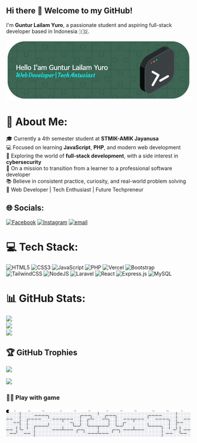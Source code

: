 <!--
**gunturlailam/gunturlailam** is a ✨ _special_ ✨ repository because its `README.md` (this file) appears on your GitHub profile.

Here are some ideas to get you started:

- 🔭 I’m currently working on ...
- 🌱 I’m currently learning ...
- 👯 I’m looking to collaborate on ...
- 🤔 I’m looking for help with ...
- 💬 Ask me about ...
- 📫 How to reach me: ...
- 😄 Pronouns: ...
- ⚡ Fun fact: ...
-->
<!-- ## Hi there 👋 Welcome to my GitHub!

I'm **Guntur Lailam Yuro**, a passionate student and aspiring full-stack developer based in Indonesia 🇮🇩.

![my badge](assets/github-header-image.png)

🎓 Currently a 4th semester student at **STMIK-AMIK Jayanusa**  
💻 Focused on learning **JavaScript**, **PHP**, and modern web development  
🌱 Exploring the world of **full-stack development**, with a side interest in **cybersecurity**  
🚀 On a mission to transition from a learner to a professional software developer  
📚 Believe in consistent practice, curiosity, and real-world problem solving  
🧠 Web Developer | Tech Enthusiast | Future Techpreneur

#### My Skill

[![My Skills](https://skillicons.dev/icons?i=html,css,js,php,bootstrap,express,laravel,nodejs,react&theme=light)](https://skillicons.dev)

<img src="https://img.shields.io/badge/HTML5-E34F26?style=for-the-badge&logo=html5&logoColor=white" /> <img src="https://img.shields.io/badge/CSS3-1572B6?style=for-the-badge&logo=css3&logoColor=white" /> <img src="https://img.shields.io/badge/JavaScript-323330?style=for-the-badge&logo=javascript&logoColor=F7DF1E" /> <img src="https://img.shields.io/badge/PHP-777BB4?style=for-the-badge&logo=php&logoColor=white" /> <img src="https://img.shields.io/badge/Bootstrap-563D7C?style=for-the-badge&logo=bootstrap&logoColor=white" /> <img src="https://img.shields.io/badge/Express%20js-000000?style=for-the-badge&logo=express&logoColor=white" /> <img src="https://img.shields.io/badge/Laravel-FF2D20?style=for-the-badge&logo=laravel&logoColor=white" /> <img src="https://img.shields.io/badge/Node%20js-339933?style=for-the-badge&logo=nodedotjs&logoColor=white" /> <img src="https://img.shields.io/badge/React-20232A?style=for-the-badge&logo=react&logoColor=61DAFB" />

#### Connect With Me
[![image](https://img.shields.io/badge/Instagram-E4405F?style=for-the-badge&logo=instagram&logoColor=white)](https://www.instagram.com/gunturlailam/) [![image](https://img.shields.io/badge/LinkedIn-0077B5?style=for-the-badge&logo=linkedin&logoColor=white)](https://www.linkedin.com/in/guntur-lailam-yuro-48b1901b6/)

#### My Stats
![Guntur Lailam Yuro GitHub stats](https://github-readme-stats.vercel.app/api?username=gunturlailam&show_icons=true&theme=radical)

> _"Belajar itu ibadah, berbagi itu pahala."_

Let's connect and grow together! 🚀



![lawak](https://media.giphy.com/media/MdA16VIoXKKxNE8Stk/giphy.gif?cid=ecf05e47tfrafp50jc39siti7y97ehj6z2s2nvualhj3ca5f&ep=v1_gifs_search&rid=giphy.gif&ct=g) -->

 ## Hi there 👋 Welcome to my GitHub!

I'm **Guntur Lailam Yuro**, a passionate student and aspiring full-stack developer based in Indonesia 🇮🇩.

![my badge](assets/github-header-image.png)

# 💫 About Me:
🎓 Currently a 4th semester student at **STMIK-AMIK Jayanusa**  <br>💻 Focused on learning **JavaScript**, **PHP**, and modern web development  <br>🌱 Exploring the world of **full-stack development**, with a side interest in **cybersecurity**  <br>🚀 On a mission to transition from a learner to a professional software developer  <br>📚 Believe in consistent practice, curiosity, and real-world problem solving  <br>🧠 Web Developer | Tech Enthusiast | Future Techpreneur


## 🌐 Socials:
[![Facebook](https://img.shields.io/badge/Facebook-%231877F2.svg?logo=Facebook&logoColor=white)](https://facebook.com/guntur.lailam.yuro.ii) [![Instagram](https://img.shields.io/badge/Instagram-%23E4405F.svg?logo=Instagram&logoColor=white)](https://instagram.com/gunturlailam) [![email](https://img.shields.io/badge/Email-D14836?logo=gmail&logoColor=white)](mailto:gunturlailamyuro8@gmail.com) 

# 💻 Tech Stack:
![HTML5](https://img.shields.io/badge/html5-%23E34F26.svg?style=for-the-badge&logo=html5&logoColor=white) ![CSS3](https://img.shields.io/badge/css3-%231572B6.svg?style=for-the-badge&logo=css3&logoColor=white) ![JavaScript](https://img.shields.io/badge/javascript-%23323330.svg?style=for-the-badge&logo=javascript&logoColor=%23F7DF1E) ![PHP](https://img.shields.io/badge/php-%23777BB4.svg?style=for-the-badge&logo=php&logoColor=white) ![Vercel](https://img.shields.io/badge/vercel-%23000000.svg?style=for-the-badge&logo=vercel&logoColor=white) ![Bootstrap](https://img.shields.io/badge/bootstrap-%238511FA.svg?style=for-the-badge&logo=bootstrap&logoColor=white) ![TailwindCSS](https://img.shields.io/badge/tailwindcss-%2338B2AC.svg?style=for-the-badge&logo=tailwind-css&logoColor=white) ![NodeJS](https://img.shields.io/badge/node.js-6DA55F?style=for-the-badge&logo=node.js&logoColor=white) ![Laravel](https://img.shields.io/badge/laravel-%23FF2D20.svg?style=for-the-badge&logo=laravel&logoColor=white) ![React](https://img.shields.io/badge/react-%2320232a.svg?style=for-the-badge&logo=react&logoColor=%2361DAFB) ![Express.js](https://img.shields.io/badge/express.js-%23404d59.svg?style=for-the-badge&logo=express&logoColor=%2361DAFB) ![MySQL](https://img.shields.io/badge/mysql-4479A1.svg?style=for-the-badge&logo=mysql&logoColor=white)
# 📊 GitHub Stats:
![](https://github-readme-stats.vercel.app/api?username=gunturlailam&theme=aura&hide_border=false&include_all_commits=false&count_private=false)<br/>
![](https://nirzak-streak-stats.vercel.app/?user=gunturlailam&theme=aura&hide_border=false)<br/>
![](https://github-readme-stats.vercel.app/api/top-langs/?username=gunturlailam&theme=aura&hide_border=false&include_all_commits=false&count_private=false&layout=compact)

## 🏆 GitHub Trophies
![](https://github-profile-trophy.vercel.app/?username=gunturlailam&theme=radical&no-frame=false&no-bg=true&margin-w=4)

[![](https://visitcount.itsvg.in/api?id=gunturlailam&icon=0&color=0)](https://visitcount.itsvg.in)

<h3 align="left">👩‍💻  Play with game</h3>

###

<picture>
  <source media="(prefers-color-scheme: dark)" srcset="https://raw.githubusercontent.com/gunturlailam/gunturlailam/output/pacman-contribution-graph-dark.svg">
  <source media="(prefers-color-scheme: light)" srcset="https://raw.githubusercontent.com/gunturlailam/gunturlailam/output/pacman-contribution-graph.svg">
  <img alt="pacman contribution graph" src="https://raw.githubusercontent.com/gunturlailam/gunturlailam/output/pacman-contribution-graph.svg">
</picture>

###



